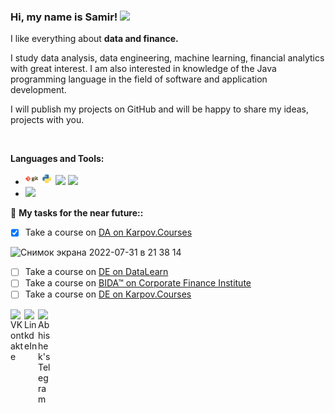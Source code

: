 
### Hi, my name is Samir! <img src="https://media.giphy.com/media/hvRJCLFzcasrR4ia7z/giphy.gif" width="25px">

I like everything about **data and finance.**

I study data analysis, data engineering, machine learning, financial analytics with great interest. 
I am also interested in knowledge of the Java programming language in the field of software and application development.

I will publish my projects on GitHub and  will be happy to share my ideas, projects with you.


<br />

**Languages and Tools:**  

* <code><img height="20" src="https://raw.githubusercontent.com/github/explore/80688e429a7d4ef2fca1e82350fe8e3517d3494d/topics/git/git.png"></code>
<code><img height="20" src="https://raw.githubusercontent.com/github/explore/80688e429a7d4ef2fca1e82350fe8e3517d3494d/topics/python/python.png"></code>
<code><img height="20" src="https://w7.pngwing.com/pngs/865/204/png-transparent-microsoft-sql-server-microsoft-azure-sql-database-computer-icons-others-text-rectangle-logo.png"></code>
<code><img height="20"  src="https://w7.pngwing.com/pngs/436/845/png-transparent-java-programming-language-computer-programming-programmer-logo-language-contact-text-logo-computer-science.png"></code>
* <code><img height="20" src="https://www.starburst.io/wp-content/uploads/2021/04/Tableau_Logo_transparent.png"></code>

🚧 **My tasks for the near future::**
<!-- TODO-IST:START -->
* [X] Take a course on [DA on Karpov.Courses](https://karpov.courses/analytics)
<img width="500" alt="Снимок экрана 2022-07-31 в 21 38 14" src="https://user-images.githubusercontent.com/103367293/182040608-a3fc85c4-e451-4bfc-8ce2-37b6535885fb.png">

* [ ] Take a course on [DE on DataLearn](https://github.com/Data-Learn/data-engineering/blob/master/DE%20-%20101%20Guide.md)
* [ ] Take a course on [BIDA™ on Corporate Finance Institute](https://corporatefinanceinstitute.com/certifications/business-intelligence-data-analyst-bida/)
* [ ] Take a course on [DE on Karpov.Courses](https://karpov.courses/dataengineer)
<!-- TODO-IST:END -->




<a href="https://vk.com/samirtrillioner">
  <img align="left" alt="VKontakte" width="22px" src="https://cdn.jsdelivr.net/npm/simple-icons@v3/icons/vk.svg" />
</a>
<a href="https://www.linkedin.com/in/samir-alikperov-7198921a9/">
  <img align="left" alt="LinkdeIn" width="22px" src="https://cdn.jsdelivr.net/npm/simple-icons@v3/icons/linkedin.svg" />
</a>
<a href="https://t.me/samirtrillioner">
  <img align="left" alt="Abhishek's Telegram" width="22px" src="https://cdn.jsdelivr.net/npm/simple-icons@v3/icons/telegram.svg" />
</a>
